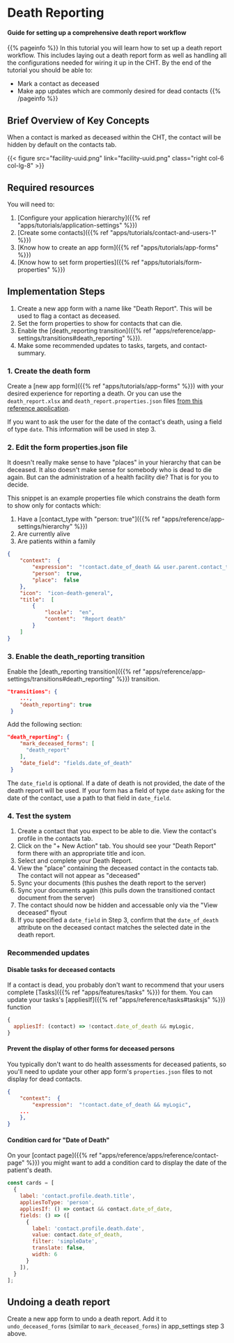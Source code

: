 ﻿# Death Reporting

#### Guide for setting up a comprehensive death report workflow

{{% pageinfo %}}
In this tutorial you will learn how to set up a death report workflow. This includes laying out a death report form as well as handling all the configurations needed for wiring it up in the CHT.
By the end of the tutorial you should be able to:

- Mark a contact as deceased
- Make app updates which are commonly desired for dead contacts
{{% /pageinfo %}}

## Brief Overview of Key Concepts

When a contact is marked as deceased within the CHT, the contact will be hidden by default on the contacts tab.

{{< figure src="facility-uuid.png" link="facility-uuid.png" class="right col-6 col-lg-8" >}}	

## Required resources

You will need to:

1. [Configure your application hierarchy]({{% ref "apps/tutorials/application-settings" %}})
2. [Create some contacts]({{% ref "apps/tutorials/contact-and-users-1" %}})
3. [Know how to create an app form]({{% ref "apps/tutorials/app-forms" %}})
4. [Know how to set form properties]({{% ref "apps/tutorials/form-properties" %}})

## Implementation Steps

1. Create a new app form with a name like "Death Report". This will be used to flag a contact as deceased.
2. Set the form properties to show for contacts that can die.
3. Enable the [death_reporting transition]({{% ref "apps/reference/app-settings/transitions#death_reporting" %}}).
4. Make some recommended updates to tasks, targets, and contact-summary.

### 1. Create the death form

Create a [new app form]({{% ref "apps/tutorials/app-forms" %}}) with your desired experience for reporting a death. Or you can use the `death_report.xlsx` and `death_report.properties.json` files [from this reference application](https://github.com/medic/cht-core/tree/master/config/default/forms/app).

If you want to ask the user for the date of the contact's death, using a field of type `date`. This information will be used in step 3.

### 2. Edit the form properties.json file

It doesn't really make sense to have "places" in your hierarchy that can be deceased. It also doesn't make sense for somebody who is dead to die again. But can the administration of a health facility die? That is for you to decide.

This snippet is an example properties file which constrains the death form to show only for contacts which:

1. Have a [contact_type with "person: true"]({{% ref "apps/reference/app-settings/hierarchy" %}})
2. Are currently alive
3. Are patients within a family

```json
{
	"context":  {
		"expression":  "!contact.date_of_death && user.parent.contact_type === 'family'",
		"person":  true,
		"place":  false
	},
	"icon":  "icon-death-general",
	"title":  [
		{
			"locale":  "en",
			"content":  "Report death"
		}
	]
}
```

### 3. Enable the death_reporting transition

Enable the [death_reporting transition]({{% ref "apps/reference/app-settings/transitions#death_reporting" %}}) transition.

```json
"transitions": {
    ...,
    "death_reporting": true
 }
```

Add the following section:

```json
"death_reporting": {
    "mark_deceased_forms": [
      "death_report"
    ],
    "date_field": "fields.date_of_death"
 }
```

 The `date_field` is optional. If a date of death is not provided, the date of the death report will be used. If your form has a field of type `date` asking for the date of the contact, use a path to that field in `date_field`.

### 4. Test the system

1. Create a contact that you expect to be able to die. View the contact's profile in the contacts tab.
2. Click on the "+ New Action" tab. You should see your "Death Report" form there with an appropriate title and icon.
3. Select and complete your Death Report.
4. View the "place" containing the deceased contact in the contacts tab. The contact will not appear as "deceased"
5. Sync your documents (this pushes the death report to the server)
6. Sync your documents again (this pulls down the transitioned contact document from the server)
7. The contact should now be hidden and accessable only via the "View deceased" flyout
8. If you specified a `date_field` in Step 3, confirm that the `date_of_death` attribute on the deceased contact matches the selected date in the death report.

### Recommended updates

#### Disable tasks for deceased contacts

If a contact is dead, you probably don't want to recommend that your users complete [Tasks]({{% ref "apps/features/tasks" %}}) for them. You can update your tasks's [appliesIf]({{% ref "apps/reference/tasks#tasksjs" %}}) function

```javascript
{
  appliesIf: (contact) => !contact.date_of_death && myLogic,
}
```

#### Prevent the display of other forms for deceased persons

You typically don't want to do health assessments for deceased patients, so you'll need to update your other app form's `properties.json` files to not display for dead contacts.

```json
{
	"context":  {
		"expression":  "!contact.date_of_death && myLogic",
    ...
	},
}
```

#### Condition card for "Date of Death"

On your [contact page]({{% ref "apps/reference/apps/reference/contact-page" %}}) you might want to add a condition card to display the date of the patient's death.

```javascript
const cards = [
  {
    label: 'contact.profile.death.title',
    appliesToType: 'person',
    appliesIf: () => contact && contact.date_of_date,
    fields: () => ([
      { 
        label: 'contact.profile.death.date', 
        value: contact.date_of_death, 
        filter: 'simpleDate', 
        translate: false, 
        width: 6
      }
    ]),
  }
];
```

## Undoing a death report

Create a new app form to undo a death report. Add it to `undo_deceased_forms` (similar to `mark_deceased_forms`) in app_settings step 3 above.
